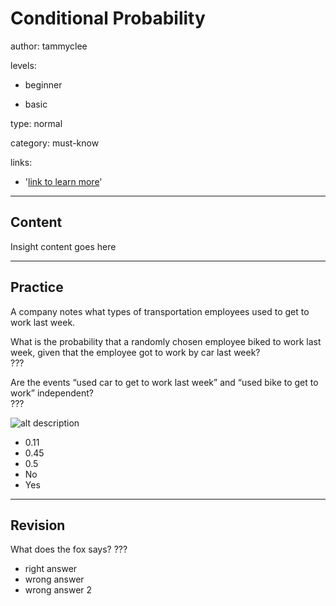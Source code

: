 # Conditional Probability
author: tammyclee

levels:

  - beginner

  - basic

type: normal

category: must-know

links:

  - '[link to learn more](https://enki.com)'

---
## Content

Insight content goes here

---
## Practice

A company notes what types of transportation employees used to get to work last week.  

What is the probability that a randomly chosen employee biked to work last week, given that the employee got to work by car last week?  
???

Are the events “used car to get to work last week” and “used bike to get to work” independent?  
???

![alt description](%3Csvg%20version%3D%221%22%20xmlns%3D%22http%3A%2F%2Fwww.w3.org%2F2000%2Fsvg%22%20width%3D%221200%22%20height%3D%22876%22%20viewBox%3D%220%200%20900.000000%20657.000000%22%3E%3Cpath%20d%3D%22M6.5%206.7c-1.1.3-2.3%201-2.7%201.7-1.2%201.8-1%20641.4.2%20643.7%201.1%201.9%207.1%201.9%20444%201.9%20243.5%200%20443.5-.3%20444.4-.6%201.5-.6%201.6-30%201.6-323.5V7H453.3A130197%20130197%200%200%201%206.5%206.7zM889%2013v635H9V330.9c0-174.4.2-317.4.4-317.7.5-.8%20879.6-1%20879.6-.2z%22%2F%3E%3Cpath%20d%3D%22M381.2%2035.9c-11.5%202.9-15.3%2020.8-6.6%2030.7%203.2%203.5%203.9%203.8%209.7%204.2%205.7.4%206.6.1%209.5-2.3%206-5%207.8-11.5%203.3-11.5-1.4%200-2.3.9-2.7%202.5-.8%203.3-5.4%206.5-9.2%206.5-6.3%200-10.3-7.7-8.7-16.9.9-5.4%204.3-8.4%209.5-8.3%203.4.1%204.8.7%206.9%203.1%204.5%205.1%209.3%203%205.7-2.4-3.3-5-10.4-7.3-17.4-5.6zM411%2044.7c-3.2.6-7%204.1-7%206.5%200%202.4%203.2%202.3%205.5-.2%202.1-2.4%206.7-2.6%208.5-.5%202.1%202.5.4%204.5-3.9%204.5-7%200-11%203.5-11.1%209.7%200%205.1%207.7%208.2%2013.2%205.2%201.4-.8%202.8-.7%204.9.2%204.3%201.7%205.9-.1%203.6-4-1.2-2-1.7-5.1-1.7-10%200-5.8-.4-7.5-2-9.1-1.1-1.1-2.6-2-3.4-2-.8%200-2-.2-2.8-.4-.7-.2-2.4-.1-3.8.1zm7.5%2016.2c0%201.4-1.1%203.2-2.7%204.4-2.3%201.7-3.1%201.9-5.3.9-3.1-1.4-3.2-4.5-.2-6%205.8-2.8%208.2-2.6%208.2.7zM437.8%2045.4c-1.8.9-2.9%201.1-3.6.4-.6-.6-1.8-.8-2.7-.5-1.3.6-1.5%202.4-1.3%2012.9.3%2011.5.4%2012.3%202.3%2012.3%201.8%200%202-.8%202.3-8.5.2-6.8.7-8.8%202.2-10.2%201.1-1%202.6-1.8%203.3-1.8.8%200%202-.7%202.7-1.5%201-1.2%201-1.8%200-3-1.5-1.8-1.8-1.8-5.2-.1zM401.5%2089.1c-22%202.6-38%205.8-43.7%209a240%20240%200%200%200-38.2%2018.1%20195.3%20195.3%200%200%200-49.4%2048.3c-1.2%201.5-8.4%2014-12.3%2021.5-.5.8-1.8%203.7-2.9%206.5a84.9%2084.9%200%200%201-3%206.6c-.5.9-1.2%203.3-1.5%205.3-.4%202-1.1%203.9-1.6%204.1-.4.3-1.1%202.7-1.5%205.3-.3%202.6-1%205.2-1.5%205.8a24%2024%200%200%200-1.5%207c-.4%203.2-1.1%206.7-1.5%207.6-.5.9-.9%206-1%2011.2-.1%209-.2%209.7-2.6%2011.6-1.4%201.1-3%202-3.5%202-2.4%200-20.1%2013.5-30.2%2023-7%206.7-21.6%2024.1-21.6%2025.8a138.7%20138.7%200%200%200-16.5%2029.7%2047.3%2047.3%200%200%200-4.5%2011.7c0%20.8-.4%201.8-.9%202.3-1%201.1-2.1%205.5-6.4%2025.5a333%20333%200%200%200%200%2056.5c.6%202.2%201.6%206.2%202.1%209a65%2065%200%200%200%205.2%2018.3c0%201.4.9%203.7%206.6%2015.9A89.4%2089.4%200%200%200%20180%20496a177.3%20177.3%200%200%200%2056.4%2055.3%20150.7%20150.7%200%200%200%2033%2015.6c.4.5%202.5%201.2%204.9%201.6%202.3.4%204.7%201.1%205.2%201.5%201.2%201%209%202.6%2019%204l13.8%202c11.3%201.7%2018.9%201.3%2041.7-1.9%2010.4-1.5%2019.1-3.7%2029.5-7.3%207.8-2.8%2020.2-8.5%2021-9.7%201.2-2%205.7-1.1%2011.4%202.2l8.1%204.5a178.9%20178.9%200%200%200%2048%2014.4c10.9%201.6%2035.5%202.2%2043%20.9l12.5-2a97.3%2097.3%200%200%200%2029.3-8.1c3.3%200%2024.5-10.5%2034.8-17.3a175.6%20175.6%200%200%200%2057.4-62.2c1.4-2.8%202.8-5.2%203.3-5.3.4-.2.7-.8.7-1.3%200-.6.9-3.1%202.1-5.7a186.6%20186.6%200%200%200%2012.9-43.7c1.1-6.4%201.1-43.4%200-50a111.6%20111.6%200%200%200-5.5-24.2c-.4-2.4-1.1-4.5-1.6-4.9-.5-.3-.9-1.2-.9-2.1a181.7%20181.7%200%200%200-25.6-48c-1.1-1.1-4.6-5.4-7.9-9.3a162%20162%200%200%200-32.2-28.3c-4-2.7-7.5-5.2-7.8-5.7-.3-.5-.8-6.1-1.1-12.4-.5-12-1.2-16.9-3.7-27.1-3.1-12.2-3.7-14.6-4.6-16.3a74%2074%200%200%201-3.2-8.2c-2.3-6.4-3-7.8-10.3-21.4a182%20182%200%200%200-66.3-65.3l-6-3.2c-1-.6-3.4-1.7-5.3-2.5l-8.2-3.5A26.2%2026.2%200%200%200%20472%2099c-.5%200-1.8-.4-2.8-.9a78%2078%200%200%200-17.9-5.1%20205.3%20205.3%200%200%200-35.8-4.5c-3.3-.2-9.6.1-14%20.6zM427%2095a136.4%20136.4%200%200%201%2031%205.5c2.5.4%205%201.1%205.5%201.5.6.4%202.6%201.1%204.5%201.5%201.9.4%204.1%201.1%205%201.6.8.5%203.8%201.8%206.5%202.9a168.4%20168.4%200%200%201%2089.5%2091.9c0%20.6.4%201.9.9%202.9.9%201.5%202.7%207.2%206%2018.7%202.3%208%205.8%2035.2%204.6%2036.3-.3.3-1.4.2-2.3-.4a153%20153%200%200%200-25.4-11.4%2061%2061%200%200%200-18.8-5.1%2081%2081%200%200%201-8.5-2.1c-4.4-1.5-42.7-2.3-50.5-.9a166.2%20166.2%200%200%200-51.4%2015.1c-.4%200-2.4%201.1-4.6%202.5l-3.9%202.5-3.3-1.9c-12.5-7.3-33.6-16.1-38.6-16.1a5%205%200%200%201-2.8-.9c-.5-.5-3.6-1.4-6.9-2-3.3-.5-8.5-1.5-11.5-2.1-6.9-1.3-43.6-1.4-51-.1l-12%202.2c-3.6.6-6.9%201.4-7.5%201.9-.5.4-2.7%201.1-4.9%201.4-2.1.4-4.6%201.1-5.5%201.6l-6.6%202.6a83%2083%200%200%200-10.4%204.6c-7%203.6-8.5%203.7-7.7%200%20.4-1.5%201.1-6.5%201.7-11.2.6-4.6%201.4-9.1%201.9-10%20.4-.8%201.1-4%201.5-7%20.4-3%201.1-6%201.5-6.5a17%2017%200%200%200%201.5-4.3c.4-1.8%201.3-4.5%202.1-6s1.4-3.3%201.4-4c0-.7.4-2%20.9-3l4.7-9.7c3.5-7.3%208.6-16.5%2010.6-19l6-8c6.6-9%2025.7-27.9%2033.3-33a178.4%20178.4%200%200%201%2040.5-22.4c.9-.5%203.1-1.2%205-1.6a164.6%20164.6%200%200%201%2068-8.5zm-75%20145.9a198.3%20198.3%200%200%201%2027%206.6c3.9%201%209.6%203.2%2022.4%209%207.8%203.5%207.9%203.6%206.1%205.5a122%20122%200%200%200-22.7%2016.1c-1%20.9-3.3%203-5.3%204.4-4.4%203.5-18.8%2020-24.8%2028.6a188%20188%200%200%200-8.3%2013.5l-4.5%208.4c-.5.8-1.8%203.7-2.9%206.5l-3%207c-1%202-3.8%2010.9-5.9%2018-2.7%209.5-5.4%2026.9-4.8%2031%201%206.7-.6%206.6-10.3-.9a197.2%20197.2%200%200%201-38.1-39%20255.7%20255.7%200%200%201-18-31.8c-.5-1-.9-2.3-.9-2.9a174.6%20174.6%200%200%201-11.4-55.9c-.1-5.9.1-6.5%202.4-7.7a119.4%20119.4%200%200%201%2018.2-7.7c1.5-.8%204.1-1.7%205.9-2.1a135%20135%200%200%201%2028.1-6.6c1.8-.1%204.4-.5%205.8-.9%203.4-1.2%2036.9-.5%2045%20.9zm169.5%203.5A135%20135%200%200%201%20563%20256c.6%200%204.9%201.8%209.6%204%209.3%204.5%208.9%203.7%207.5%2015a187%20187%200%200%201-8.6%2039c-.4%201.9-1.1%204.1-1.6%205a178.5%20178.5%200%200%201-33.3%2053.9%20228%20228%200%200%201-34.4%2028.8c-.7.7-2%201.3-2.8%201.3-1.1%200-1.4-1.9-1.5-9.3%200-5-.4-11.5-.9-14.2a166.5%20166.5%200%200%200-3.9-19c-.5-1.1-1.6-4.7-2.6-8s-2.7-8-3.7-10.5l-3.4-8a336%20336%200%200%200-6.3-12.3%20168.9%20168.9%200%200%200-49.8-55.6c-7.3-5-8.1-5.9-5.6-6.7l4.8-1.9c1.7-.7%205.3-2.1%208-3%202.8-1%205.5-2.2%206-2.6.6-.3%202.6-1%204.5-1.4a117.5%20117.5%200%200%201%2028.4-6c6-.8%2011.4-1.7%2012-2%201.9-.8%2025.8.4%2036.1%201.9zm-279.8%2029.1c.1%206%20.7%2012.1%201.2%2013.5.5%201.4%201.2%205%201.6%208%20.3%203%201%205.9%201.4%206.5.5.5%201.1%202.9%201.5%205.3.3%202.4%201%205.1%201.5%206a189.5%20189.5%200%200%200%2027%2051.2l6.2%207.6c3.1%203.9%209.2%2010.2%2013.5%2014l9.9%208.7c2.1%201.9%2014.7%2010.5%2017.9%2012.2%201.7.9%201.9%202.1%201.7%2010.5-.1%209%20.2%2011.8%202.9%2026.5a175.5%20175.5%200%200%200%2044.9%2083.8c8%208.3%2024.3%2021.5%2028.4%2023%203.8%201.4%201.3%203.3-9.8%207.2a47%2047%200%200%200-6%202.6c-.5.3-2.6%201-4.5%201.4-1.9.4-3.9%201.1-4.5%201.5a28%2028%200%200%201-6%202%20183.7%20183.7%200%200%201-56.7%205%20153%20153%200%200%201-42.8-8.5c-1.9-.4-4.1-1.1-5-1.6a166.8%20166.8%200%200%201-73.5-55.7l-2.1-2.5a408.5%20408.5%200%200%201-15.1-25.7l-3.3-7.5-3-7a173.4%20173.4%200%200%201-9-73.5%20199%20199%200%200%201%2011-44.4c0-2.2%2013-27%2016.2-31.1l6-8a205%20205%200%200%201%2014.7-16.6%20211%20211%200%200%201%2028.6-23.6c1.7-1.2%203.5-2.1%204-1.9.6.1%201.1%204.9%201.2%2011.1zm183.9-2A180.8%20180.8%200%200%201%20462%20308l1.7%202.5%205.3%208.8a155%20155%200%200%201%2021.6%2057.7%20167%20167%200%200%201%202.8%2029.2c-.3.5-3.1%202-6.2%203.4l-7.4%203.4c-1%20.6-2.3%201-2.9%201-.6%200-2.5.6-4.2%201.4-7.2%203.2-21.8%207.2-32.2%208.8a263.5%20263.5%200%200%201-55.5-.4%20118.6%20118.6%200%200%201-25-6.3c-1.9-.4-3.9-1.1-4.5-1.5-.5-.4-2.1-1.1-3.5-1.5-1.4-.4-5.2-1.9-8.5-3.5l-9.7-4.4c-2-.9-3.9-2-4.1-2.4a218%20218%200%200%201%209.8-50.6%2014%2014%200%200%200%201.5-3.8c0-1.1%202.9-7.9%207.3-16.8a177.9%20177.9%200%200%201%2038.3-49.1l8.8-7.4c1.2-1%207.2-5.3%2014-9.9a17%2017%200%200%201%205.1-2.6%2069%2069%200%200%201%2011.1%207.5zm164.5-1.4a214.2%20214.2%200%200%201%2028.7%2024.4%20197.6%20197.6%200%200%201%2028.5%2041.7%2093.7%2093.7%200%200%201%206.1%2014c.8%201.5%201.7%204.1%202.1%205.9a117.1%20117.1%200%200%201%206.3%2025.9c2.8%2016.5%201.7%2054.3-1.8%2062.5-.5%201.1-1.2%203.6-1.5%205.5-1%205.5-5.3%2017.8-9.1%2025.8a93%2093%200%200%200-3.4%207.8%20168%20168%200%200%201-88.2%2079.4c-1%20.6-2.3%201-2.9%201a151.3%20151.3%200%200%201-39.4%209.1c-17.1%202-52.5-.6-59.7-4.2a101.9%20101.9%200%200%201-19.3-5.9l-5.5-2.4a68%2068%200%200%201-15.3-7.4c-1.6-1.5-1.5-1.7%202.8-3.9%207.8-3.9%2020.5-14.2%2031.8-25.5%205.9-6%2010.7-11.3%2010.7-11.7%200-.4%201-1.9%202.1-3.2%206.1-6.7%2022.9-35.8%2022.9-39.5%200-.6.7-2.5%201.5-4%20.8-1.6%201.5-3.7%201.5-4.6%200-.9.4-1.9.9-2.2.5-.4%201.2-2.5%201.6-4.9a111.6%20111.6%200%200%200%206.4-36.1c.1-6.9%201.7-10.6%204.5-10.6%201.2%200%2015-9.2%2017.4-11.6.7-.8%201.7-1.4%202.1-1.4%201.1%200%2022-20.7%2026.2-26%205-6.4%2014.1-19.7%2016.6-24.7l3.2-6c.6-1%201.7-3.4%202.5-5.3l3.5-8.2a25%2025%200%200%200%202.1-6c0-.8.4-1.8.9-2.4%201-.9%202.1-4.7%204.1-13.9.6-2.8%201.6-6.4%202.1-8a109%20109%200%200%200%201.6-14.3c.7-12%201.1-12.8%205.4-9.1zM339%20415l5.5%202.5a55.4%2055.4%200%200%200%2014.3%205.4%2084.1%2084.1%200%200%200%2017.2%205l10.5%202.2c6.7%201.5%2047.6%201.4%2054-.1l10.5-2.1a83.2%2083.2%200%200%200%2017.2-5%2071.7%2071.7%200%200%200%2018-7.4c3.7-1.9%207-3%207.2-2.6.3.5.1%203.5-.5%206.7l-2.4%2013.4a101.6%20101.6%200%200%201-6%2023.9c-.4%201.8-1.3%204.4-2.1%205.9s-1.4%203.3-1.4%204c0%20.7-.4%202-.9%203a164%20164%200%200%201-35.5%2051.7%20154.8%20154.8%200%200%201-27%2022.3c-8.7%206-9%206.1-11.1%204.4L402%20545l-3.4-2.5-7.1-5.7a173.6%20173.6%200%200%201-49.5-67c0-.7-.6-2.5-1.4-4-.8-1.5-1.7-4.1-2.1-5.9a180.2%20180.2%200%200%201-8.2-41.7l-.6-8.3%203.4%202c1.9%201.2%204.5%202.5%205.9%203.1z%22%2F%3E%3Cpath%20d%3D%22M455.2%20152.9c-.7.4-3.2%204.6-5.5%209.2-4.3%208.3-8.1%2014.8-11.9%2020.2-3.3%204.7-.2%208%203.5%203.6%201-1.1%202.6-4.1%203.6-6.7a63%2063%200%200%201%209.8-17c.7-.7%201.3-1.9%201.3-2.7%200-.7.7-1.5%201.5-1.9.8-.3%201.5-1.2%201.5-1.9%200-2.1-2.3-3.7-3.8-2.8zM386.7%20156c-1.6%201.7-3.6%203-4.7%203-1%200-2%20.6-2.3%201.4-.7%201.9%201.8%204%203.8%203.2.8-.3%202.2-.3%203.1.1%201.3.5%201.5%202.2%201.4%2010.2-.3%2013.5-.4%2013.3%202.3%2012.9%202.2-.3%202.2-.5%202.2-16.8%200-18.3-.5-19.6-5.8-14zM406%20154.6c-.8.8-1.5%205.1-1.8%209.5-.5%208.8%200%209.4%205.5%206.2%201.9-1%203.8-1.4%205.6-.9%205.1%201.2%205.9%209.8%201.1%2011.6-2.8%201.1-8-.5-8.8-2.6-.3-.8-1.5-1.4-2.6-1.4-3%200-2.6%204.4.7%207.5%204.2%203.8%2011.2%203.6%2015.7-.6%208.3-7.5%203.5-19.3-7.8-19.1-4.9.1-5.2-.2-3.6-4.2.9-2.4%201.4-2.6%207-2.6%204.6%200%206.2-.4%206.7-1.6.9-2.5-1.6-3.4-9.3-3.4-5.3%200-7.5.4-8.4%201.6zM430.9%20156.1c-3.5%203.8-3.8%207.9-.7%2011.4a6.8%206.8%200%200%200%205.4%202.5c4.6%200%206.3-.9%208-4.2%202-3.8%201-8.2-2.3-10.8-3.7-2.9-7-2.5-10.4%201.1zm8.1%203.3c1.8%202.2.9%206-1.6%206.4-3.1.4-5-2.3-3.6-5.3%201.3-2.8%203.4-3.2%205.2-1.1zM453.7%20171.5c-2%202-2.7%203.5-2.7%206.5s.7%204.5%202.7%206.5c3.7%203.4%206.5%203.2%2010.7-1%204.6-4.4%204.6-7.4.4-11.4-4-3.8-7.4-3.9-11.1-.6zm7.8%204.1c2.7%202%20.9%204.9-3.1%204.9-3.2%200-4.4-2.6-2.4-5%201.6-1.9%203-1.8%205.5.1zM278.3%20280.2c-.6.7-1.3%203.3-1.7%205.8l-1.2%208.2c-.6%203.6-.5%203.8%202.1%203.8%201.4%200%203.3-.7%204.1-1.5%202.2-2.2%206-1.8%208.4.7%202.5%202.8%202.6%206.2%200%208.8-2.7%202.7-6.2%202.5-9-.5-2.6-2.8-5.8-3.3-6.6-1-1.6%204.1%207.2%2010.2%2013.1%209.1%205.1-1%209.5-6.6%209.5-12.1%200-6.7-3.2-10-10.2-10.1-5.8-.1-7-1.4-4.8-5.5%201.1-1.9%201.8-2.1%205.9-1.5%205.3.7%208.9-1%207.8-3.8-.5-1.3-2.1-1.6-8.5-1.6-5.2%200-8.3.4-8.9%201.2zM302.5%20282.1c-4%203.6-4.5%206.7-1.5%2010.9%203.6%205%2010%204.8%2013.4-.5%202.6-4%201.4-8.8-2.8-11.4-4.4-2.7-4.9-2.7-9.1%201zm8%206.4c0%202.5-.4%203-2.4%203-3.2%200-4.9-2.8-3.1-5a4%204%200%200%201%203.4-1.3c1.6.2%202.1%201%202.1%203.3zM324.9%20280.7c-.8%201-3.2%205.2-5.3%209.3a186%20186%200%200%201-8.8%2016%209.4%209.4%200%200%201-2.5%203.3c-1.8%201.1-1.6%203.6.2%204.3%202.4.9%204.3-1.3%208.6-10%205.4-10.9%207.1-14%207.8-14.6%202.1-1.7%205.2-7.4%204.7-8.6-.7-1.9-3-1.8-4.7.3zM325.1%20297c-1.6%201.4-2.5%203.4-2.8%206.4-.5%203.9-.2%204.8%202.2%207%203.7%203.5%206.7%203.3%2010.9-.8%204.4-4.1%204.5-6.5.5-11.1-3.6-4-7.1-4.5-10.8-1.5zm7.4%205c1.5%201.6%201.6%202.2.5%203.5-1.8%202.2-6.4%201.5-6.9-.9-.2-1.1.5-2.6%201.5-3.3%202.4-1.7%202.8-1.7%204.9.7zM484%20273c-1.3%201.8-3%203-4.4%203-2.7%200-4.6%201.8-3.9%203.6.3.9%202%201.4%204.4%201.4h3.8l.3%2011.7c.3%2011%20.4%2011.8%202.3%2011.8s2-.7%202-16.9c0-18.2-.6-20.1-4.5-14.6zM506%20270.7c-5.1%201.5-8.5%2012.4-7%2022%201.4%208.5%204.8%2012.3%2011.2%2012.3%203.6-.1%206.2-1.9%209.3-6.5%202.7-4.1%202.6-17.9-.2-22.1-3.6-5.7-7.7-7.4-13.3-5.7zm7.4%206.2c2.1%202.3%203.1%2011.1%201.9%2016.4a7.6%207.6%200%200%201-3.6%205.5c-2.8%201.7-2.9%201.7-5.3-1.3-2-2.5-2.4-4.1-2.4-9.5%200-10.4%204.9-16.1%209.4-11.1zM549.8%20272.2c-.8%201.3-3%205.4-4.8%209.3-1.9%203.8-4.9%209.1-6.7%2011.7a29.8%2029.8%200%200%200-3.3%205.5c0%20.3-.8%201.5-1.7%202.5-1.2%201.3-1.3%202.2-.6%202.9%202%202%205.1-.1%207.3-4.9%201.2-2.6%202.5-5.4%203-6.2l3.6-6.8c1.5-2.8%203.1-5.2%203.5-5.2.4%200%201.1-1%201.5-2.2a9.3%209.3%200%200%201%202.1-3.6c.8-.8%201.3-2.2%201.1-3.1-.5-2.5-3.4-2.4-5%20.1zM527.1%20274.1c-1.7%201.7-3.1%203.9-3.1%205%200%202.6%202.5%206.4%205.7%208.4%202.4%201.6%202.7%201.6%205.8-.1a13%2013%200%200%200%204.9-5c1.3-2.8%201.3-3.7.2-5.9-3.2-6.2-8.8-7.2-13.5-2.4zm8.7%206.2c-.2%201.7-1%202.2-3.3%202.2-3.5%200-4.7-3.1-2-5.1%202.5-1.8%205.7%200%205.3%202.9zM552%20287.6c-3.9%202.6-5%204.5-5%208.4a7%207%200%200%200%202.7%206c3.9%203.4%208%203.1%2011.5-.8%203.8-4.4%203.6-7.7-.8-11.8-4-3.9-5-4.1-8.4-1.8zm5.8%205.6c2.9%202.9-1%206.8-4.8%204.8-1.9-1-2.7-4-1.3-5.3%201.1-1.1%204.8-.8%206.1.5zM278.3%20424.2c-.8%201.1-2.9%205.4-6.4%2013.3-.5%201.1-1.7%203.2-2.7%204.6-7.4%2011.4-9.7%2016.9-6.9%2016.9%202.3%200%203.4-1.5%207.2-9.5%202.1-4.4%204.2-8.2%204.6-8.3.5-.2.9-.9.9-1.6%200-.7.9-2.3%202-3.6%201.1-1.3%202-2.9%202-3.5%200-.7.7-1.6%201.6-1.9%201-.4%201.4-1.6%201.2-3.8-.3-3.4-1.9-4.6-3.5-2.6zM231.3%20425.2a54.3%2054.3%200%200%200-2.7%2017c.8%201.3%204.4.9%207.3-.8%202.6-1.5%203-1.5%205.5.1%202.7%201.8%204.2%205.4%203.3%207.9-.3.8-1.7%202.2-3%203.1-3.2%202.1-7.1%201.1-8.6-2.1a3.7%203.7%200%200%200-3.6-2.4c-6%200-.4%209.9%205.8%2010.1%207.9.3%2010.4-.7%2013.2-5.1%202.9-4.6%203.1-7.1.9-11-2.3-3.8-6.4-6-11.3-6-3.7%200-4.1-.3-4.1-2.4%200-2.9%201.6-3.6%208.6-3.6%205.3%200%205.4%200%205.4-3v-3h-7.9c-5.1%200-8.2.4-8.8%201.2zM256.9%20426.1a8.2%208.2%200%200%200-3.9%203.9c-3.7%209%207.2%2016.3%2013.4%208.9%203.2-3.8%203.3-7.2.4-10.4a9%209%200%200%200-9.9-2.4zm6.1%205.4c2.6%203.1-1.3%208.2-4.4%205.6-1.6-1.4-2.2-5.2-.9-6.4%201.1-1.2%204-.8%205.3.8zM277.6%20443.2c-4%203.5-4.3%207.8-1.1%2011.6%205.3%206.3%2014.5%202.7%2014.5-5.8%200-7.1-8-10.5-13.4-5.8zm8.4%206.3c0%202.9-1.4%203.9-4.6%203.1-2.9-.8-3.4-5-.7-6.5%202.5-1.3%205.3.5%205.3%203.4zM379%20334.8a22.9%2022.9%200%200%200-4.5%205.5c-1.5%202.9-1.6%203.8-.6%205.1%201.7%202%205.4.6%206.1-2.5a7%207%200%200%201%203.1-3.8c2.2-1.2%202.8-1.2%205.2.4%203.8%202.4%203.5%205.6-.8%209.4-2%201.7-4.2%203.1-4.9%203.1-3.9%200-11.4%2011.7-9%2014%20.8.7%2016.9%201.5%2021.2%201.1.6%200%201.2-1%201.2-2%200-2.9-1.8-3.6-9-3.6-7.7%200-8.6-1.6-2.6-4.9%202.2-1.1%205.6-3.6%207.5-5.3%203.2-2.9%203.6-3.8%203.6-8%200-6.3-2.7-9.2-9.3-10-3.8-.4-5.2-.1-7.2%201.5zM404.6%20335.2a19.7%2019.7%200%200%200-4.7%207.4c-2%205.1-2.6%2013.9-1%2014.8.5.3%201.2%201.7%201.5%203.2%201.8%207%2010.8%209.8%2015.9%205a23%2023%200%200%200%205.7-14.2c0-4.6-2.8-13.2-5.2-15.6-3.2-3.2-8.9-3.5-12.2-.6zm9%204.9c1.5%201.7%201.9%203.7%201.9%2010.4s-.4%208.7-1.9%2010.4c-2.6%202.8-5%202.6-7.6-.7-1.9-2.3-2.1-3.7-1.8-10.4.2-6%20.7-8.1%202.3-9.7%202.6-2.6%204.7-2.6%207.1%200zM450.3%20333.8c-.6.4-1.5%202-1.8%203.5-.4%201.5-1.1%202.7-1.6%202.7s-.9.7-.9%201.5c0%201.7-4.1%209.9-5.2%2010.3-.4.2-.8%201-.8%201.7%200%20.8-.6%202-1.2%202.7-5.6%206-7.2%2011.3-3.4%2011.3%201.3%200%202.8-1.9%204.8-6l3.9-7.5a30%2030%200%200%200%202-4.3c.6-1.5%201.5-2.7%202-2.7s.9-.4.9-.9c0-.6%201.4-3%203-5.4%201.7-2.5%203-5.2%203-6.1%200-1.7-2.6-2.1-4.7-.8zM427.2%20336.3a8.7%208.7%200%200%200-2.2%206.4c0%203.4.6%204.6%203.1%206.7%203.7%203.1%204.2%203.2%208.5.6a8.7%208.7%200%200%200%201-14.2%207.8%207.8%200%200%200-10.4.5zm9.4%204.8c1.3%202.1-.8%204.9-3.6%204.9-4.6%200-6.2-4.8-2-6.2%201.8-.6%204.8.1%205.6%201.3zM452.5%20350.7c-3.8%202-6.4%205.3-6.5%208%200%202.6%204.3%207.9%207.1%208.8%203.5%201.1%2010.8-4.8%2010.9-8.8%200-2.6-2.9-6.6-5.9-8.2-2.2-1.1-3.1-1.1-5.6.2zm5%207.8c0%202.5-.4%203-2.4%203-3.2%200-4.9-2.8-3.1-5a4%204%200%200%201%203.4-1.3c1.6.2%202.1%201%202.1%203.3zM610.5%20428.2c-1.1.5-3.7%204.4-5.8%208.6-5.7%2011.4-6.9%2013.7-7.9%2014-.4.2-.8.9-.8%201.6%200%20.7-.9%202.3-2%203.6a8.5%208.5%200%200%200-2%204.5c0%202.6%202.4%204%203.7%202.2.9-1.2%205.5-10.6%206.7-13.7.6-1.6%201.2-2.6%206.1-10%204.6-6.9%206-9.9%204.9-10.9-.5-.5-1.8-.5-2.9.1zM543.4%20430.1c-1%201.1-3.3%202.7-5.1%203.4-4.7%202-4.6%205.5.2%205.5h3.4l.3%2011.2.3%2011.3%202.8.3c1.7.2%202.7-.1%202.8-1l-.1-31.6c0-1.9-2.5-1.4-4.6.9zM564%20429.3c-8.9%204.5-9.3%2026.3-.6%2032.1%209.4%206.1%2019.7-6.5%2016.6-20.4-1.6-7.2-3.7-10.7-7.3-12-3.9-1.3-5.6-1.3-8.7.3zm8.6%205.8c1.5%201.7%201.9%203.6%201.9%209.9%200%208.5-1.7%2012-5.9%2012-4.3%200-5.1-1.5-5.4-10.2-.3-7.3-.1-8.6%201.8-11.1%202.6-3.2%205-3.4%207.6-.6zM586%20431.5c-7.1%207.6%202.7%2019%2010.4%2012.2%204-3.4%204.3-7.7%201.1-11.5-3.4-4.1-8.1-4.4-11.5-.7zm9%204.5c1.5%202.8-2.2%206.5-4.9%205-2.4-1.3-3.1-3-1.9-5.3%201.2-2.3%205.5-2.2%206.8.3zM608.4%20447.4c-3.8%203.8-4.4%207.4-1.6%2010.7a8.6%208.6%200%200%200%2014.5-1.2c2.4-4.2%202.2-5.2-1.7-9.3-4.2-4.5-6.9-4.5-11.2-.2zm7.6%203c1.8%202.2.9%206-1.6%206.4-3.1.4-5-2.3-3.6-5.3%201.3-2.8%203.4-3.2%205.2-1.1zM383.5%20455.9a10.8%2010.8%200%200%201-4.9%203.3c-1.3.2-2.1%201-2.1%202.3%200%201.5.8%202.1%203.5%202.5l3.5.5v11c0%2010.8%200%2011%202.4%2011.3%203.9.6%203.7%202.3%203.1-33.1%200-1.6-2.8-.5-5.5%202.2zM403.4%20454c-1.7.7-2.2%202-2.7%207.1-1.1%2010.1-1%2010.9%201.6%2010.9%201.2%200%203.1-.7%204.1-1.5%202.7-2%205.2-1.9%207.6.5%202.7%202.7%202.6%207.5-.2%209.4-3.2%202.3-6.5%202-9-.9-4-4.6-8.6-2.2-5.3%202.8%203.7%205.7%2013%207.1%2017.7%202.7%205.7-5.3%206.2-11.4%201.4-16.4-3-3.2-3.9-3.6-8.5-3.6-5.5%200-6.2-.9-3.6-4.7%201.3-1.9%202.2-2.1%206.3-1.6%203.7.4%205.1.2%206.1-1.1%202.7-3.2.6-4.6-6.6-4.5-3.7%200-7.7.4-8.9.9zM428.3%20455.2c-4.1%202.9-5.3%207.7-2.9%2011.3%203.4%205.1%209.9%205.5%2013.6.8a7.7%207.7%200%200%200-.4-10.6c-3.5-3.8-6.5-4.2-10.3-1.5zm6.8%204.8c3.9%202.1%201%206.7-3.6%205.6-1.8-.5-2.5-1.3-2.5-3%200-3.3%202.6-4.4%206.1-2.6zM448.1%20457.3a22.3%2022.3%200%200%200-2.1%205.4c0%20.6-.7%201.6-1.5%202.3-.8.7-1.5%201.8-1.5%202.6%200%201.2-3.1%206.4-8.2%2013.7-2.2%203.2-2%206%20.4%206.5%201.2.2%202.7-1.8%205.4-7.5%202.1-4.3%204.1-8%204.6-8.1.4-.2.8-1%20.8-1.8a22%2022%200%200%201%203.5-6.4c1.9-2.7%203.5-5.4%203.5-6%200-.5.5-1%201-1%20.6%200%201-.9%201-2%200-1.4-.7-2-2.4-2-1.9%200-2.9%201-4.5%204.3zM449.6%20472.3c-4.6%204.2-4.7%207.4-.5%2011.6%204.2%204.2%207.4%204.1%2011.6-.5%201.8-2%203.3-4.2%203.3-4.8%200-2.4-2.5-6.6-4.2-7.2-1-.3-1.8-1-1.8-1.5%200-2.1-5-.7-8.4%202.4zm7.9%205.7c0%202-.6%202.6-2.6%202.8-2.8.3-4.3-1.6-3.2-4.4.3-.9%201.5-1.4%203.2-1.2%202%20.2%202.6.8%202.6%202.8zM80.2%20387.9c-.8.4-1.2%201.9-1%203.2.2%201.8.9%202.4%202.8%202.4%202.8%200%203.9-2.7%202-5-1.4-1.7-2-1.8-3.8-.6zM49.4%20389.3c-.2.7-.3%208.2-.2%2016.7l.3%2015.5%209.8.3c9.7.3%209.8.2%2012.7-2.7%203.6-3.6%204-8.6%201-12.4-2.4-3-2.5-4.1-.5-5.7%202.6-2.1%201.8-6.9-1.6-10.1-3-2.8-3.6-2.9-12-2.9-6.4%200-9.1.4-9.5%201.3zm16%204.7c2.6%201%203.5%204.1%201.8%206.6-1%201.6-6.7%202.7-10.2%201.9-2.6-.6-3-1.1-3-3.9%200-1.8.5-3.7%201.2-4.4%201.4-1.4%206.7-1.6%2010.2-.2zm3.3%2014.6c3.5%203.4.2%207.8-6.5%208.7-7.1.9-8.2.2-8.2-5.3%200-3.8.4-4.9%201.8-5.2%203.1-.7%2011.6.5%2012.9%201.8zM89%20404.9c0%2015.8.1%2017.1%201.8%2017.1%202.9%200%204-1.9%203.5-5.9-.4-2.5%200-4.1%201-4.9%201.2-1%201.8-.7%203.6%202.3%201.1%202%202.1%204%202.1%204.4%200%20.4%201.1%201.8%202.5%203.1%202%201.9%202.7%202.1%204%201%202.1-1.7%202-1.9-2.5-7.9-2.2-2.9-4-5.9-4-6.6%200-.8%201.6-2.9%203.7-4.8%202.4-2.3%203.4-4%203-5.1-1-2.6-2.8-1.9-7.1%202.9-5.5%205.9-7.6%206-6.8.2.4-2.3.7-6%20.7-8.2%200-3.6-.3-4-2.7-4.3l-2.8-.3v17zM690.4%20393.8c-.8.5-1.1%206-1%2016.7l.1%2016%207.5.5c10.2.7%2012.6.2%2016-3.2%203.7-3.6%204-8.5.9-12.7-2-2.7-2-3-.5-6%202-3.8%201.2-7.4-2.1-10.1-2.1-1.6-4.1-2-11.2-2-4.7%200-9.1.4-9.7.8zm18.3%206.9c1.3%201.9%201.2%202.4-.7%204.3-1.7%201.7-3.1%202-7.3%201.8l-5.2-.3-.3-3.9c-.2-2.1.1-4.2.7-4.5.6-.4%203.3-.4%206.2-.1%203.8.4%205.5%201.1%206.6%202.7zM710%20414c1.3%202.5.5%205.7-1.8%206.9-2.2%201.2-10.4%201.7-12%20.7-1.3-.8-1.7-7.8-.5-8.9.3-.4%203.5-.7%206.9-.7%205.3%200%206.5.3%207.4%202zM774.5%20396.7c-.9%202-1.8%204.8-2.1%206.2-.3%201.4-.9%203.5-1.4%204.6-.5%201.1-1.3%203.9-1.9%206.2l-2.2%208.4c-1%203.3-.9%204.3.2%205%202%201.2%203.3-.6%205.4-7.6%201-3.3%202.4-7.4%203.2-9.2.7-1.7%201.3-3.8%201.3-4.7%200-.9.4-2.4.9-3.4.5-.9%201.2-2.4%201.5-3.4.4-1.3%201.4-1.5%204.8-1.1%207.5.8%207.1-.1%206.3%2014.6-.7%2014.5-.2%2016.2%204.4%2015%202.2-.6%202.3-.8%202.1-13.7-.1-7.2-.2-13.6-.1-14.3.1-.7%202.2-1.3%205.4-1.5%204.4-.3%205.2-.6%205.2-2.3%200-1.9-.8-2-15.7-2.3l-15.8-.3-1.5%203.8zM848.7%20393.6c-1.6%201.7-.6%204.4%201.9%205%203%20.8%204.7-.6%204.2-3.2-.3-1.9-4.7-3.2-6.1-1.8zM118.4%20397c-5.1%202.1-8.3%209.6-6.9%2016.7.8%204.5%206.5%2010.3%2010.1%2010.3%205.4%200%2013.3-6.2%2011.2-8.8-1.5-1.7-3.2-1.5-5.3.8-2.3%202.5-7.6%202.6-9.8.2-3.1-3.5-2.1-4.1%207.1-4.4l8.7-.3.3-4.3c.2-2.3-.1-4.2-.7-4.2-.5%200-1.2-.9-1.6-1.9-.6-2.1-6.2-5.1-9.2-5-1%200-2.8.4-3.9.9zm7.7%205.8c3.6%203%201.9%205.2-4.1%205.2-5.5%200-6.6-1.6-3.3-5.2%202.1-2.3%204.5-2.3%207.4%200zM79.9%20398.2l-.2%2012.3-.1%2011h4.9l-.4-11.5c-.2-6.3-.5-11.8-.8-12.3-.7-1.2-3.3-.8-3.4.5zM749.4%20402.4c-3.3%201.5-4.4%203.3-4.4%207.1%200%202.9%202%204.5%208.8%207.1%206.4%202.4%207.3%203.7%204%205.8-2.9%201.8-7.5%201-8.3-1.5-.6-1.8-3.5-2.6-4.8-1.3-1%201%201.4%206.4%203.3%207.4%203.3%201.8%2010.5%201.2%2013.4-1.1%202-1.6%202.6-2.9%202.6-5.9%200-3.2-.5-4.1-3.3-5.8-1.8-1-5-2.2-7.1-2.6-3.1-.6-3.7-1.1-3.4-2.9.4-2.8%205.8-3.6%207.8-1.3%201.5%201.9%206%202.1%206%20.3%200-2.3-4.5-5.8-8.1-6.2a13%2013%200%200%200-6.5.9zM829.7%20402c-4%201.2-5.7%202.9-5.7%205.6%200%202.9%201.4%203%204.7.4%204.2-3.3%209.3-2.4%209.3%201.6%200%202.1-.4%202.4-4%202.4-9.9%200-15.4%207.7-9.5%2013.5a9%209%200%200%200%2011.2%201c1.9-1.3%202.5-1.3%205.2.3%202.7%201.5%203.3%201.5%204.1.2.6-1%20.4-2-.6-3.1s-1.4-3.9-1.4-9.3c0-9.3-.9-11.2-5.8-12.6-4.2-1.1-3.7-1.1-7.5%200zm8.8%2014c1.8%203-4.2%208.4-8.3%207.4-2.2-.6-3.6-3-2.6-4.6.8-1.3%206.4-3.7%208.6-3.8.9%200%202%20.5%202.3%201zM869.7%20401.6c-.3.4-2.8.7-5.4.8l-4.8.1-.3%2011.9c-.3%2012.1.3%2014.1%203.5%2012.9.9-.4%201.3-2.8%201.3-8.7%200-6.9.3-8.6%202-10.4%202.3-2.5%203.3-2.7%206.1-1.2%201.7.9%201.9%202.2%201.9%2010.4%200%207.7.3%209.5%201.6%2010%20.9.4%202.3.1%203.2-.6%201.2-1%201.3-2.9.8-10.3-.9-11.7-1.4-13.3-3.9-14l-3.8-1.1c-.8-.2-1.8-.1-2.2.2zM720.7%20402.6a61%2061%200%200%200%20.4%2020.3c.6%201.7%201.9%203.6%202.9%204.1%202.7%201.4%207.3%201.2%209.5-.4%201.4-1%202.3-1.1%203.7-.3.9.6%201.9.9%202.1.7.3-.3.6-5.9.8-12.5l.4-12H738c-2.5%200-2.5.1-2.2%207%20.4%208.4-2%2013.5-6.3%2013.5-3.6%200-4.7-3.1-4.3-12.4.3-7.5.2-8.1-1.7-8.4-1.2-.2-2.4%200-2.8.4zM808.7%20402.7a73%2073%200%200%200-.8%2012c-.4%2011.6.3%2014.2%203.5%2013%201.3-.5%201.6-2.3%201.6-9%200-8.9.8-10.6%205.8-12.1%203.4-1.1%202.9-4.6-.6-4.6-1.5%200-3.3.5-3.9%201.1-.8.8-1.3.8-1.7%200-.8-1.3-3.3-1.5-3.9-.4zM850.2%20402.8c-.9.6-1.2%203.8-1%2012.3.3%2011%20.4%2011.4%202.6%2011.7l2.3.3-.3-12.2c-.3-12-.8-13.8-3.6-12.1zM717%20555.9c-5%205.2-5.5%209.1-1.1%209.1%202.4%200%203.1-.5%203.6-2.9.8-3.9%204.7-5.9%208-4.1%202.6%201.4%204.2%205.1%203%207-.4.6-3.7%203-7.3%205.5-7%204.6-10.2%208.6-10.2%2012.8%200%202.5.1%202.6%209.8%202.9%2011.7.4%2013.2.1%2013.2-2.3%200-2.8-2.7-3.7-9.6-3.1-8.5.6-8.5-1.2%200-6.6%207.4-4.6%2010.1-8.7%209.2-13.7-.9-4.6-4.6-7.6-10.1-8.2-4.3-.5-4.8-.4-8.5%203.6zM743.6%20555c-2.9%202.5-3.6%204.1-4.5%209.6-2.3%2012.9%202.1%2022.4%2010.3%2022.4%207.1%200%2011.6-6.6%2011.6-17%200-15-8.8-22.5-17.4-15zm8.9%203.6c2.3%201.5%202.5%202.2%202.5%2010.5%200%207.8-.3%209.1-2.2%2010.9-5.2%204.8-9.2.1-9.2-10.8%200-6.9.2-7.6%202.7-9.8%203.3-2.8%203.1-2.8%206.2-.8zM789.8%20553.7a29%2029%200%200%200-3.3%205.8c-.9%202.2-2.1%204.7-2.6%205.5-.5.8-1.4%202.7-2%204.2-.6%201.6-1.5%202.8-2%202.8s-.9.6-.9%201.3c0%20.8-.9%202.4-2%203.7-1.1%201.3-2%202.9-2%203.5%200%20.7-.7%201.5-1.5%201.9-1.9.7-1.9%203.5%200%204.2%202.4%201%204.3-1.3%208.6-10a92%2092%200%200%201%209.7-16.9c3.3-4.8%203.6-7.7.9-7.7-.8%200-2.1.8-2.9%201.7zM767.1%20555.9c-4.2%203.9-4.2%207.9%200%2012%203.5%203.5%206.4%203.9%209.6%201.2%205-4.2%205.1-10.7.3-14.1-3.8-2.7-6.2-2.5-9.9.9zm8.4%206.1c0%201.9-.6%202.6-2.6%202.8-3.4.4-5.7-2.2-3.9-4.4.8-.8%202.5-1.4%203.9-1.2%202%20.2%202.6.9%202.6%202.8zM790.7%20570.1c-.9.5-2.4%202.4-3.3%204-2.2%204.4-1%208.3%203.3%2011%203.5%202.2%203.6%202.2%206.8.5%201.8-1%204.1-3.3%205.1-5.1%201.7-3.2%201.7-3.3-.5-6.8-2.7-4.4-7.4-5.9-11.4-3.6zm6.6%206.1c1.3%202-.6%204.8-3.4%204.8-2%200-3.6-4-2.4-6%201-1.6%204.6-.8%205.8%201.2z%22%2F%3E%3C%2Fsvg%3E)


* 0.11
* 0.45
* 0.5
* No
* Yes

---
## Revision

What does the fox says?
???

* right answer
* wrong answer
* wrong answer 2
